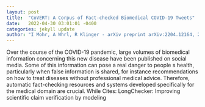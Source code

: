 ```yaml
---
layout: post
title:  "CoVERT: A Corpus of Fact-checked Biomedical COVID-19 Tweets"
date:   2022-04-30 03:01:01 -0400
categories: jekyll update
author: "I Mohr, A Whrl, R Klinger - arXiv preprint arXiv:2204.12164, 2022"
---
```

Over the course of the COVID-19 pandemic, large volumes of biomedical information concerning this new disease have been published on social media. Some of this information can pose a real danger to people s health, particularly when false information is shared, for instance recommendations on how to treat diseases without professional medical advice. Therefore, automatic fact-checking resources and systems developed specifically for the medical domain are crucial. While Cites: LongChecker: Improving scientific claim verification by modeling